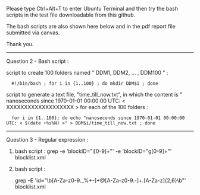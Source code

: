Please type Ctrl+Alt+T to enter Ubuntu Terminal and then try the bash scripts in the test file downloadable from this github.

The bash scripts are also shown here below and in the pdf report file submitted via canvas.

Thank you.

--------------------------------------------
Question 2 - Bash script :
   
script to create 100 folders named " DDM1, DDM2, ... , DDM100 " :
        
      #!/bin/bash ; for i in {1..100} ; do mkdir DDM$i ; done
    
script to generate a text file, "time_till_now.txt", in which the content is " nanoseconds since 1970-01-01 00:00:00 UTC: < XXXXXXXXXXXXXXXXXXX > for each of the 100 folders :

      for i in {1..100}; do echo "nanoseconds since 1970-01-01 00:00:00 UTC: < $(date +%s%N) >" > DDM$i/time_till_now.txt ; done
--------------------------------------------
Question 3 - Regular expression :

1) bash script : 
      grep -e 'blockID="i[0-9]\+"' -e 'blockID="g[0-9]\+"' blocklist.xml

2) bash script :

      grep -E 'id="\b[A-Za-z0-9._%+-]+@[A-Za-z0-9.-]+\.[A-Za-z]{2,6}\b"' blocklist.xml





